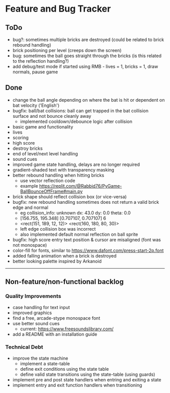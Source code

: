 # Feature and Bug Tracker

## ToDo

- bug?: sometimes multiple bricks are destroyed (could be related to brick rebound handling)
- brick positioning per level (creeps down the screen)
- bug: sometimes the ball goes straight through the bricks (is this related to the reflection handling?)
- add debug/test mode if started using RMB - lives = 1, bricks = 1, draw normals, pause game

## Done

- change the ball angle depending on where the bat is hit or dependent on bat velocity ('English')
- bugfix: ball/bat collisions: ball can get trapped in the bat collision surface and not bounce cleanly away
  - implemented cooldown/debounce logic after collision
- basic game and functionality
- lives
- scoring
- high score
- destroy bricks
- end of level/next level handling
- sound cues
- improved game state handling, delays are no longer required
- gradient-shaded text with transparency masking
- better rebound handling when hitting bricks
  - use vector reflection code
  - example https://replit.com/@Rabbid76/PyGame-BallBounceOffFrame#main.py
- brick shape should reflect collision box (or vice-versa)
- bugfix: new rebound handling sometimes does not return a valid brick edge and normal
  - eg collision_info: unknown dx: 43.0 dy: 0.0 theta: 0.0
  - [156.755, 195.348] [0.707107, 0.707107] 6
  - <rect(151, 189, 12, 12)> <rect(160, 180, 80, 30)>
  - left edge collision box was incorrect
  - also implemented default normal reflection on ball sprite
- bugfix: high score entry text position & cursor are misaligned (font was not monospace)
- color-fill for fonts, similar to https://www.dafont.com/press-start-2p.font
- added falling animation when a brick is destroyed
- better looking palette inspired by Arkanoid

---

## Non-feature/non-functional backlog

### Quality Improvements

- case handling for text input
- improved graphics
- find a free, arcade-stype monospace font
- use better sound cues
  - current: <https://www.freesoundslibrary.com/>
- add a README with an installation guide

### Technical Debt

- improve the state machine
  - implement a state-table
  - define exit conditions using the state table
  - define valid state transitions using the state-table (using guards)
- implement pre and post state handlers when entring and exiting a state
- implement entry and exit function handlers when transitioning
